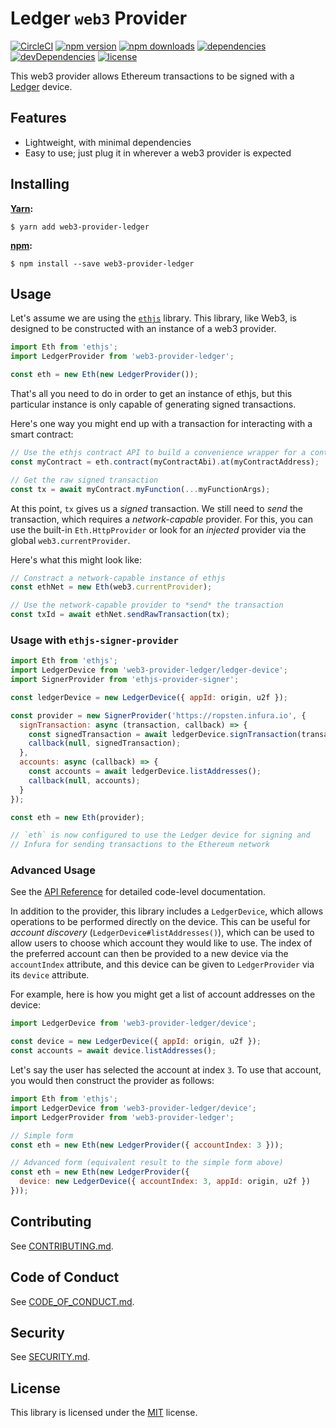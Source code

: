 # Ledger `web3` Provider

[![CircleCI](https://circleci.com/gh/blockmason/web3-provider-ledger.svg?style=svg)][12]
[![npm version](https://img.shields.io/npm/v/web3-provider-ledger.svg)][11]
[![npm downloads](https://img.shields.io/npm/dt/web3-provider-ledger.svg)][11]
[![dependencies](https://img.shields.io/david/blockmason/web3-provider-ledger.svg)][10]
[![devDependencies](https://img.shields.io/david/dev/blockmason/web3-provider-ledger.svg)][10]
[![license](https://img.shields.io/github/license/blockmason/web3-provider-ledger.svg)][3]

This web3 provider allows Ethereum transactions to be signed with a [Ledger][4] device.

## Features

 * Lightweight, with minimal dependencies
 * Easy to use; just plug it in wherever a web3 provider is expected

## Installing

**[Yarn][5]:**

```
$ yarn add web3-provider-ledger
```

**[npm][6]:**

```
$ npm install --save web3-provider-ledger
```

## Usage

Let's assume we are using the [`ethjs`][7] library. This library, like Web3,
is designed to be constructed with an instance of a web3 provider.

```javascript
import Eth from 'ethjs';
import LedgerProvider from 'web3-provider-ledger';

const eth = new Eth(new LedgerProvider());
```

That's all you need to do in order to get an instance of ethjs, but
this particular instance is only capable of generating signed transactions.

Here's one way you might end up with a transaction for interacting with
a smart contract:

```javascript
// Use the ethjs contract API to build a convenience wrapper for a contract
const myContract = eth.contract(myContractAbi).at(myContractAddress);

// Get the raw signed transaction
const tx = await myContract.myFunction(...myFunctionArgs);
```

At this point, `tx` gives us a *signed* transaction. We still need to *send*
the transaction, which requires a *network-capable* provider. For this, you
can use the built-in `Eth.HttpProvider` or look for an *injected* provider
via the global `web3.currentProvider`.

Here's what this might look like:

```javascript
// Constract a network-capable instance of ethjs
const ethNet = new Eth(web3.currentProvider);

// Use the network-capable provider to *send* the transaction
const txId = await ethNet.sendRawTransaction(tx);
```

### Usage with `ethjs-signer-provider`

```javascript
import Eth from 'ethjs';
import LedgerDevice from 'web3-provider-ledger/ledger-device';
import SignerProvider from 'ethjs-provider-signer';

const ledgerDevice = new LedgerDevice({ appId: origin, u2f });

const provider = new SignerProvider('https://ropsten.infura.io', {
  signTransaction: async (transaction, callback) => {
    const signedTransaction = await ledgerDevice.signTransaction(transaction);
    callback(null, signedTransaction);
  },
  accounts: async (callback) => {
    const accounts = await ledgerDevice.listAddresses();
    callback(null, accounts);
  }
});

const eth = new Eth(provider);

// `eth` is now configured to use the Ledger device for signing and
// Infura for sending transactions to the Ethereum network
```

### Advanced Usage

See the [API Reference][9] for detailed code-level documentation.

In addition to the provider, this library includes a `LedgerDevice`,
which allows operations to be performed directly on the device. This
can be useful for *account discovery* (`LedgerDevice#listAddresses()`),
which can be used to allow users to choose which account they would like
to use. The index of the preferred account can then be provided to a new
device via the `accountIndex` attribute, and this device can be given to
`LedgerProvider` via its `device` attribute.

For example, here is how you might get a list of account addresses on
the device:

```javascript
import LedgerDevice from 'web3-provider-ledger/device';

const device = new LedgerDevice({ appId: origin, u2f });
const accounts = await device.listAddresses();
```

Let's say the user has selected the account at index `3`. To use that account,
you would then construct the provider as follows:

```javascript
import Eth from 'ethjs';
import LedgerDevice from 'web3-provider-ledger/device';
import LedgerProvider from 'web3-provider-ledger';

// Simple form
const eth = new Eth(new LedgerProvider({ accountIndex: 3 }));

// Advanced form (equivalent result to the simple form above)
const eth = new Eth(new LedgerProvider({
  device: new LedgerDevice({ accountIndex: 3, appId: origin, u2f })
}));
```

## Contributing

See [CONTRIBUTING.md][2].

## Code of Conduct

See [CODE_OF_CONDUCT.md][1].

## Security

See [SECURITY.md][8].

## License

This library is licensed under the [MIT][3] license.

[1]: https://github.com/blockmason/web3-provider-ledger/blob/master/CODE_OF_CONDUCT.md
[2]: https://github.com/blockmason/web3-provider-ledger/blob/master/CONTRIBUTING.md
[3]: https://github.com/blockmason/web3-provider-ledger/blob/master/LICENSE
[4]: https://www.ledgerwallet.com/
[5]: https://npmjs.com/
[6]: https://yarnpkg.com/
[7]: https://github.com/ethjs/ethjs
[8]: https://github.com/blockmason/web3-provider-ledger/blob/master/SECURITY.md
[9]: https://13-115747070-gh.circle-artifacts.com/0/home/project/project/docs/web3-provider-ledger/1.0.6/index.html
[10]: https://github.com/blockmason/web3-provider-ledger/blob/master/package.json
[11]: https://www.npmjs.com/package/web3-provider-ledger
[12]: https://circleci.com/gh/blockmason/web3-provider-ledger
